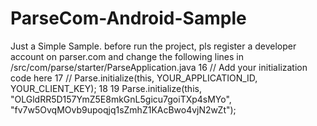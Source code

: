 ParseCom-Android-Sample
=======================

Just a Simple Sample.
before run the project, pls register a developer account on parser.com
and change the  following lines in 
/src/com/parse/starter/ParseApplication.java 
16     // Add your initialization code here
17   //  Parse.initialize(this, YOUR_APPLICATION_ID, YOUR_CLIENT_KEY);
18 
19     Parse.initialize(this, "OLGldRR5D157YmZ5E8mkGnL5gicu7goiTXp4sMYo", "fv7w5OvqMOvb9upoqjq1sZmhZ1KAcBwo4vjN2wZt");

